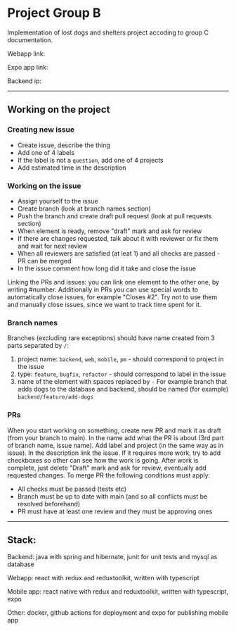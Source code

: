 # Project Group B
Implementation of lost dogs and shelters project accoding to group C documentation.

Webapp link:

Expo app link:

Backend ip:

----
## Working on the project
### Creating new issue
* Create issue, describe the thing
* Add one of 4 labels
* If the label is not a `question`, add one of 4 projects
* Add estimated time in the description

### Working on the issue
* Assign yourself to the issue
* Create branch (look at branch names section)
* Push the branch and create draft pull request (look at pull requests section)
* When element is ready, remove "draft" mark and ask for review
* If there are changes requested, talk about it with reviewer or fix them and wait for next review
* When all reviewers are satisfied (at leat 1) and all checks are passed - PR can be merged
* In the issue comment how long did it take and close the issue

Linking the PRs and issues: you can link one element to the other one, by writing #number. Additionally in PRs you can use special words to automatically close issues, for example "Closes #2". Try not to use them and manually close issues, since we want to track time spent for it.

### Branch names
Branches (excluding rare exceptions) should have name created from 3 parts separated by `/`:
1. project name: `backend`, `web`, `mobile`, `pm` - should correspond to project in the issue
2. type: `feature`, `bugfix`, `refactor` - should correspond to label in the issue
3. name of the element with spaces replaced by `-`
For example branch that adds dogs to the database and backend, should be named (for example) `backend/feature/add-dogs`

### PRs
When you start working on something, create new PR and mark it as draft (from your branch to main). In the name add what the PR is about (3rd part of branch name, issue name). Add label and project (in the same way as in issue). In the description link the issue. If it requires more work, try to add checkboxes so other can see how the work is going. After work is complete, just delete "Draft" mark and ask for review, eventually add requested changes. To merge PR the following conditions must apply:
* All checks must be passed (tests etc)
* Branch must be up to date with main (and so all conflicts must be resolved beforehand)
* PR must have at least one review and they must be approving ones

----
## Stack:
Backend: java with spring and hibernate, junit for unit tests and mysql as database

Webapp: react with redux and reduxtoolkit, written with typescript

Mobile app: react native with redux and reduxtoolkit, written with typescript, expo

Other: docker, github actions for deployment and expo for publishing mobile app
